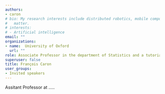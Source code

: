 ```yaml
---
authors:
- caron
# bio: My research interests include distributed robotics, mobile computing and programmable
#   matter.
# interests:
# - Artificial intelligence
email: ""
organizations:
- name:  University of Oxford
  url: ""
role: Associate Professor in the department of Statistics and a tutorial Fellow at Keble College, University of Oxford
superuser: false
title: François Caron
user_groups:
- Invited speakers
---
```



Assitant Professor at .....